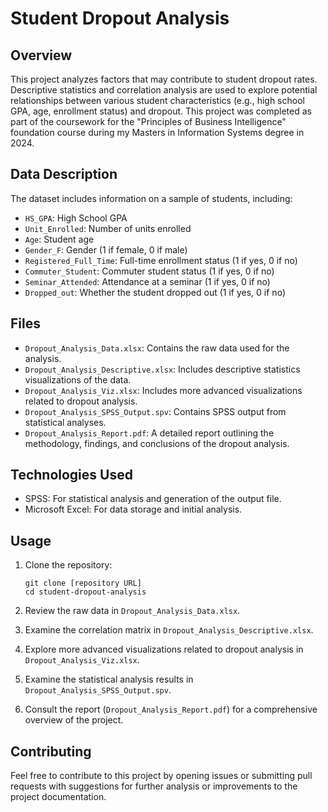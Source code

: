 # Student Dropout Analysis

## Overview

This project analyzes factors that may contribute to student dropout rates. Descriptive statistics and correlation analysis are used to explore potential relationships between various student characteristics (e.g., high school GPA, age, enrollment status) and dropout. This project was completed as part of the coursework for the "Principles of Business Intelligence" foundation course during my Masters in Information Systems degree in 2024.

## Data Description

The dataset includes information on a sample of students, including:

*   `HS_GPA`: High School GPA
*   `Unit_Enrolled`: Number of units enrolled
*   `Age`: Student age
*   `Gender_F`: Gender (1 if female, 0 if male)
*   `Registered_Full_Time`: Full-time enrollment status (1 if yes, 0 if no)
*   `Commuter_Student`: Commuter student status (1 if yes, 0 if no)
*   `Seminar_Attended`: Attendance at a seminar (1 if yes, 0 if no)
*   `Dropped_out`: Whether the student dropped out (1 if yes, 0 if no)

## Files

*   `Dropout_Analysis_Data.xlsx`: Contains the raw data used for the analysis.
*   `Dropout_Analysis_Descriptive.xlsx`: Includes descriptive statistics visualizations of the data.
*   `Dropout_Analysis_Viz.xlsx`: Includes more advanced visualizations related to dropout analysis.
*   `Dropout_Analysis_SPSS_Output.spv`: Contains SPSS output from statistical analyses.
*   `Dropout_Analysis_Report.pdf`: A detailed report outlining the methodology, findings, and conclusions of the dropout analysis.

## Technologies Used

*   SPSS: For statistical analysis and generation of the output file.
*   Microsoft Excel: For data storage and initial analysis.

## Usage

1.  Clone the repository:

    ```
    git clone [repository URL]
    cd student-dropout-analysis
    ```

2.  Review the raw data in `Dropout_Analysis_Data.xlsx`.
3.  Examine the correlation matrix in `Dropout_Analysis_Descriptive.xlsx`.
4.  Explore more advanced visualizations related to dropout analysis in `Dropout_Analysis_Viz.xlsx`.
5.  Examine the statistical analysis results in `Dropout_Analysis_SPSS_Output.spv`.
6.  Consult the report (`Dropout_Analysis_Report.pdf`) for a comprehensive overview of the project.

## Contributing

Feel free to contribute to this project by opening issues or submitting pull requests with suggestions for further analysis or improvements to the project documentation.
